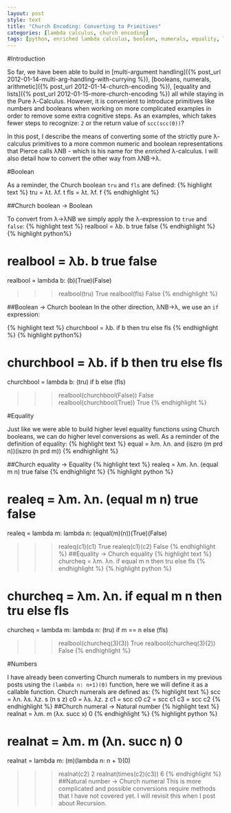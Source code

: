 ```yaml
---
layout: post
style: text
title: "Church Encoding: Converting to Primitives"
categories: [lambda calculus, church encoding]
tags: [python, enriched lambda calculus, boolean, numerals, equality, lists]
---
```


#Introduction

So far, we have been able to build in
[multi-argument
handling]({% post_url 2012-01-14-multi-arg-handling-with-currying %}),
[booleans, numerals, arithmetic]({% post_url 2012-01-14-church-encoding %}),
[equality and lists]({% post_url 2012-01-15-more-church-encoding %})
all while staying in the Pure λ-Calculus. However, it is convenient to introduce
primitives like numbers and booleans when working on more complicated examples
in order to remove some extra cognitive steps. As an examples, which takes fewer
steps to recognize: `2` or the return value of `scc(scc(0))`?

In this post, I describe the means of converting some of the strictly pure
λ-calculus primitives to a more common numeric and boolean representations that
Pierce calls λNB - which is his name for the *enriched* λ-calculus. I will also
detail how to convert the other way from λNB→λ.

#Boolean

As a reminder, the Church boolean `tru` and `fls` are defined:
{% highlight text %}
tru = λt. λf. t
fls = λt. λf. f
{% endhighlight %}

##Church boolean → Boolean

To convert from λ→λNB we simply apply the λ-expression to `true` and `false`:
{% highlight text %}
realbool = λb. b true false
{% endhighlight %}
{% highlight python%}
# realbool = λb. b true false
realbool = lambda b: (b)(True)(False)

>>> realbool(tru)
True
>>> realbool(fls)
False
{% endhighlight %}

##Boolean → Church boolean
In the other direction, λNB→λ, we use an `if` expression:

{% highlight text %}
churchbool = λb. if b then tru else fls
{% endhighlight %}
{% highlight python%}
# churchbool = λb. if b then tru else fls
churchbool = lambda b: (tru) if b else (fls)
>>> realbool(churchbool(False))
False
>>> realbool(churchbool(True))
True
{% endhighlight %}

#Equality

Just like we were able to build higher level equality functions using Church
booleans, we can do higher level conversions as well. As a reminder of the
definition of equality:
{% highlight text %}
equal = λm. λn. and (iszro (m prd n))(iszro (n prd m))
{% endhighlight %}

##Church equality → Equality
{% highlight text %}
realeq = λm. λn. (equal m n) true false
{% endhighlight %}
{% highlight python %}
# realeq = λm. λn. (equal m n) true false
realeq = lambda m: lambda n: (equal(m)(n))(True)(False)

>>> realeq(c1)(c1)
True
>>> realeq(c1)(c2)
False
{% endhighlight %}
##Equality → Church equality
{% highlight text %}
churcheq = λm. λn. if equal m n then tru else fls
{% endhighlight %}
{% highlight python %}
# churcheq = λm. λn. if equal m n then tru else fls
churcheq = lambda m: lambda n: (tru) if m == n else (fls)

>>> realbool(churcheq(3)(3))
True
>>> realbool(churcheq(3)(2))
False
{% endhighlight %}

#Numbers

I have already been converting Church numerals to numbers in my previous posts
using the `(lambda n: n+1)(0)` function, here we will define it as a callable
function. Church numerals are defined as:
{% highlight text %}
scc = λn. λs. λz. s (n s z)
c0 = λs. λz. z
c1 = scc c0
c2 = scc c1
c3 = scc c2
{% endhighlight %}
##Church numeral → Natural number
{% highlight text %}
realnat = λm. m (λx. succ x) 0
{% endhighlight %}
{% highlight python %}
# realnat = λm. m (λn. succ n) 0
realnat = lambda m: (m)(lambda n: n + 1)(0)

>>> realnat(c2)
2
>>> realnat(times(c2)(c3))
6
{% endhighlight %}
##Natural number → Church numeral
This is more complicated and possible conversions require methods that I have
not covered yet. I will revisit this when I post about Recursion.

